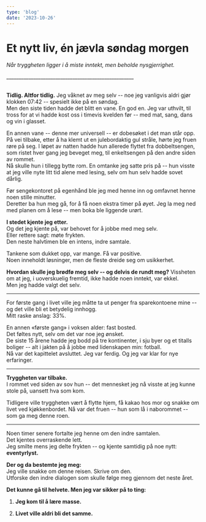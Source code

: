 ```yaml
---
type: 'blog'
date: '2023-10-26'
---
```


# Et nytt liv, én jævla søndag morgen

*Når tryggheten ligger i å miste inntekt, men beholde nysgjerrighet.*

\_\_\_\_\_\_\_\_\_\_\_\_\_\_\_\_\_\_\_\_\_\_\_\_\_\_\_\_\_\_\_\_\_\_\_\_\_\_\_\_\_\_\_\_\_\_\_\_\_\_\_\_

**\
Tidlig. Altfor tidlig.** Jeg våknet av meg selv -- noe jeg vanligvis aldri gjør klokken 07:42 -- spesielt ikke på en søndag.\
Men den siste tiden hadde det blitt en vane. En god en. Jeg var uthvilt, til tross for at vi hadde kost oss i timevis kvelden før -- med mat, sang, dans og vin i glasset.

En annen vane -- denne mer universell -- er dobesøket i det man står opp.\
På vei tilbake, etter å ha klemt ut en julebordaktig gul stråle, hørte jeg fruen røre på seg. I løpet av natten hadde hun allerede flyttet fra dobbeltsengen, som ristet hver gang jeg beveget meg, til enkeltsengen på den andre siden av rommet.\
Nå skulle hun i tillegg bytte rom. En omtanke jeg satte pris på -- hun visste at jeg ville nyte litt tid alene med lesing, selv om hun selv hadde sovet dårlig.

Før sengekontoret på egenhånd ble jeg med henne inn og omfavnet henne noen stille minutter.\
Deretter ba hun meg gå, for å få noen ekstra timer på øyet. Jeg la meg ned med planen om å lese -- men boka ble liggende urørt.

**I stedet kjente jeg etter.**\
Og det jeg kjente på, var behovet for å jobbe med meg selv.\
Eller rettere sagt: møte frykten.\
Den neste halvtimen ble en intens, indre samtale.

Tankene som dukket opp, var mange. Få var positive.\
Noen inneholdt løsninger, men de fleste dreide seg om usikkerhet.

**Hvordan skulle jeg brødfø meg selv -- og delvis de rundt meg?** Vissheten om at jeg, i uoverskuelig fremtid, ikke hadde noen inntekt, var ekkel.\
Men jeg hadde valgt det selv.

------------------------------------------------------------------------

For første gang i livet ville jeg måtte ta ut penger fra sparekontoene mine -- og det ville bli et betydelig innhogg.\
Mitt raske anslag: 33%.

En annen «første gang» i voksen alder: fast bosted.\
Det føltes nytt, selv om det var noe jeg ønsket.\
De siste 15 årene hadde jeg bodd på tre kontinenter, i sju byer og et titalls boliger -- alt i jakten på å jobbe med lidenskapen min: fotball.\
Nå var det kapittelet avsluttet. Jeg var ferdig. Og jeg var klar for nye erfaringer.

------------------------------------------------------------------------

**Tryggheten var tilbake.**\
I rommet ved siden av sov hun -- det mennesket jeg nå visste at jeg kunne stole på, uansett hva som kom.

Tidligere ville tryggheten vært å flytte hjem, få kakao hos mor og snakke om livet ved kjøkkenbordet. Nå var det fruen -- hun som lå i naborommet -- som ga meg denne roen.

------------------------------------------------------------------------

Noen timer senere fortalte jeg henne om den indre samtalen.\
Det kjentes overraskende lett.\
Jeg smilte mens jeg delte frykten -- og kjente samtidig på noe nytt: **eventyrlyst.**

**Der og da bestemte jeg meg:**\
Jeg ville snakke om denne reisen. Skrive om den.\
Utforske den indre dialogen som skulle følge meg gjennom det neste året.

**Det kunne gå til helvete. Men jeg var sikker på to ting:**

1.  **Jeg kom til å lære masse.**

2.  **Livet ville aldri bli det samme.**
